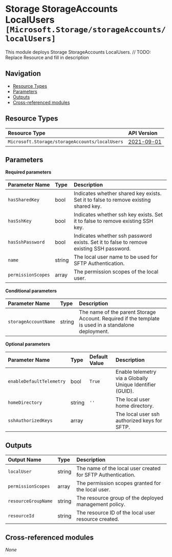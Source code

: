 # Storage StorageAccounts LocalUsers `[Microsoft.Storage/storageAccounts/localUsers]`

This module deploys Storage StorageAccounts LocalUsers.
// TODO: Replace Resource and fill in description

## Navigation

- [Resource Types](#Resource-Types)
- [Parameters](#Parameters)
- [Outputs](#Outputs)
- [Cross-referenced modules](#Cross-referenced-modules)

## Resource Types

| Resource Type | API Version |
| :-- | :-- |
| `Microsoft.Storage/storageAccounts/localUsers` | [2021-09-01](https://docs.microsoft.com/en-us/azure/templates/Microsoft.Storage/2021-09-01/storageAccounts/localUsers) |

## Parameters

**Required parameters**

| Parameter Name | Type | Description |
| :-- | :-- | :-- |
| `hasSharedKey` | bool | Indicates whether shared key exists. Set it to false to remove existing shared key. |
| `hasSshKey` | bool | Indicates whether ssh key exists. Set it to false to remove existing SSH key. |
| `hasSshPassword` | bool | Indicates whether ssh password exists. Set it to false to remove existing SSH password. |
| `name` | string | The local user name to be used for SFTP Authentication. |
| `permissionScopes` | array | The permission scopes of the local user. |

**Conditional parameters**

| Parameter Name | Type | Description |
| :-- | :-- | :-- |
| `storageAccountName` | string | The name of the parent Storage Account. Required if the template is used in a standalone deployment. |

**Optional parameters**

| Parameter Name | Type | Default Value | Description |
| :-- | :-- | :-- | :-- |
| `enableDefaultTelemetry` | bool | `True` | Enable telemetry via a Globally Unique Identifier (GUID). |
| `homeDirectory` | string | `''` | The local user home directory. |
| `sshAuthorizedKeys` | array |  | The local user ssh authorized keys for SFTP. |


## Outputs

| Output Name | Type | Description |
| :-- | :-- | :-- |
| `localUser` | string | The name of the local user created for SFTP Authentication. |
| `permissionScopes` | array | The permission scopes granted for the local user. |
| `resourceGroupName` | string | The resource group of the deployed management policy. |
| `resourceId` | string | The resource ID of the local user resource created. |

## Cross-referenced modules

_None_
